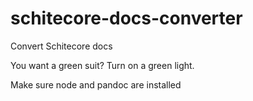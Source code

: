 # schitecore-docs-converter
Convert Schitecore docs

You want a green suit? Turn on a green light.

Make sure node and pandoc are installed
